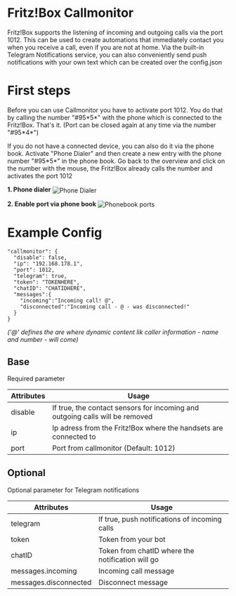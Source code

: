 # Fritz!Box Callmonitor

Fritz!Box supports the listening of incoming and outgoing calls via the port 1012. This can be used to create automations that immediately contact you when you receive a call, even if you are not at home. Via the built-in Telegram Notifications service, you can also conveniently send push notifications with your own text which can be created over the config.json

# First steps

Before you can use Callmonitor you have to activate port 1012. You do that by calling the number "#95\*5*" with the phone which is connected to the Fritz!Box. That's it. (Port can be closed again at any time via the number "#95\*4*")

If you do not have a connected device, you can also do it via the phone book. Activate "Phone Dialer" and then create a new entry with the phone number "#95\*5*" in the phone book. Go back to the overview and click on the number with the mouse, the Fritz!Box already calls the number and activates the port 1012

**1. Phone dialer**
<img src="https://github.com/SeydX/homebridge-fritz-platform/blob/master/docs/images/dialer.png" align="center" alt="Phone Dialer">


**2. Enable port via phone book**
<img src="https://github.com/SeydX/homebridge-fritz-platform/blob/master/docs/images/ports_callmonitor.png" align="center" alt="Phonebook ports">


# Example Config

```
"callmonitor": {
  "disable": false,
  "ip": "192.168.178.1",
  "port": 1012,
  "telegram": true,
  "token": "TOKENHERE",
  "chatID": "CHATIDHERE",
  "messages":{
    "incoming":"Incoming call! @",
    "disconnected":"Incoming call - @ - was disconnected!"
  }
}
```
_('@' defines the are where dynamic content lik caller information - name and number - will come)_

## Base
Required parameter

| Attributes | Usage |
|------------|-------|
| disable | If true, the contact sensors for incoming and outgoing calls will be removed |
| ip | Ip adress from the Fritz!Box where the handsets are connected to |
| port | Port from callmonitor (Default: 1012) |

## Optional
Optional parameter for Telegram notifications

| Attributes | Usage |
|------------|-------|
| telegram | If true, push notifications of incoming calls |
| token | Token from your bot |
| chatID | Token from chatID where the notification will go |
| messages.incoming | Incoming call message |
| messages.disconnected | Disconnect message |
